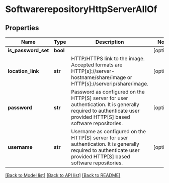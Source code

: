 # SoftwarerepositoryHttpServerAllOf

## Properties
Name | Type | Description | Notes
------------ | ------------- | ------------- | -------------
**is_password_set** | **bool** |  | [optional] 
**location_link** | **str** | HTTP/HTTPS link to the image. Accepted formats are HTTP[s]://server-hostname/share/image or HTTP[s]://serverip/share/image.   | [optional] 
**password** | **str** | Password as configured on the HTTP[S] server for user authentication. It is generally required to authenticate user provided HTTP[S] based software repositories.   | [optional] 
**username** | **str** | Username as configured on the HTTP[S] server for user authentication. It is generally required to authenticate user provided HTTP[S] based software repositories.    | [optional] 

[[Back to Model list]](../README.md#documentation-for-models) [[Back to API list]](../README.md#documentation-for-api-endpoints) [[Back to README]](../README.md)


